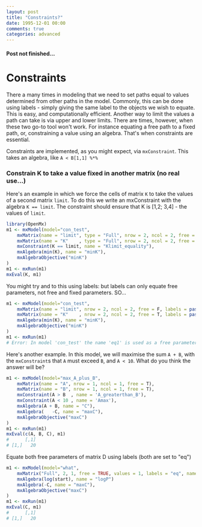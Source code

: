 ```yaml
---
layout: post
title: "Constraints?"
date: 1995-12-01 00:00
comments: true
categories: advanced 
---
```


#### Post not finished...

# Constraints

There a many times in modeling that we need to set paths equal to values determined from other paths in the model. Commonly, this can be done using labels - simply giving the same label to the objects we wish to equate. This is easy, and computationally efficient. Another way to limit the values a path can take is via upper and lower limits. There are times, however, when these two go-to tool won't work. For instance equating a free path to a fixed path, or, constraining a value using an algebra. That's when constraints are essential.

Constraints are implemented, as you might expect, via `mxConstraint`. This takes an algebra, like ` A < B[1,1] %*% `

### Constrain K to take a value fixed in another matrix (no real use...)

Here's an example in which we force the cells of matrix `K`	to take the values of a second matrix `limit`. To do this we write an mxConstraint with the algebra `K == limit`. The constraint should ensure that K is [1,2; 3,4] - the values of `limit`.

```r
library(OpenMx)
m1 <- mxModel(model="con_test", 
    mxMatrix(name = "limit", type = "Full", nrow = 2, ncol = 2, free = FALSE, values = 1:4), 
    mxMatrix(name = "K"    , type = "Full", nrow = 2, ncol = 2, free = TRUE), 
    mxConstraint(K == limit, name = "Klimit_equality"), 
    mxAlgebra(min(K), name = "minK"), 
    mxAlgebraObjective("minK") 
)
m1 <- mxRun(m1)
mxEval(K, m1)
```

You might try and to this using labels: but labels can only equate free parameters, not free and fixed parameters. SO...

```r
m1 <- mxModel(model="con_test", 
    mxMatrix(name = "limit", nrow = 2, ncol = 2, free = F, labels = paste0("eq", 1:4), values = 1:4),
    mxMatrix(name = "K"    , nrow = 2, ncol = 2, free = T, labels = paste0("eq", 1:4)),
    mxAlgebra(min(K), name = "minK"), 
    mxAlgebraObjective("minK") 
)
m1 <- mxRun(m1)
# Error: In model 'con_test' the name 'eq1' is used as a free parameter in 'con_test.K' and as a fixed parameter in 'con_test.limit'
```

Here's another example. In this model, we will maximise the sum `A + B`, with the `mxConstraint`s that `A` must exceed `B`, and `A < 10`. What do you think the answer will be?

```r
m1 <- mxModel(model="max_A_plus_B",
    mxMatrix(name = "A", nrow = 1, ncol = 1, free = T),
    mxMatrix(name = "B", nrow = 1, ncol = 1, free = T),
	mxConstraint(A > B  , name = 'A_greaterthan_B'),
	mxConstraint(A < 10 , name = 'Amax'),
    mxAlgebra(A + B, name = "C"),
    mxAlgebra(   -C, name = "maxC"), 
    mxAlgebraObjective("maxC") 
)
m1 <- mxRun(m1)
mxEval(c(A, B, C), m1)
#      [,1]
# [1,]   20
```

Equate both free parameters of matrix D using labels (both are set to "eq")

```r    
m1 <- mxModel(model="what", 
	mxMatrix("Full", 2, 1, free = TRUE, values = 1, labels = "eq", name = "D")
	mxAlgebra(log(start), name = "logP")
    mxAlgebra(-C, name = "maxC"), 
    mxAlgebraObjective("maxC") 
)
m1 <- mxRun(m1)
mxEval(C, m1)
#      [,1]
# [1,]   20

```